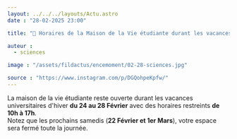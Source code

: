 ```yaml
---
layout: ../../../layouts/Actu.astro
date : "28-02-2025 23:00"

title: "🔔 Horaires de la Maison de la Vie étudiante durant les vacances universitaires 🔔"

auteur :
  - sciences

image : "/assets/fildactus/encemoment/02-28-sciences.jpg"

source : "https://www.instagram.com/p/DGQohpeKpfw/"
---
```


La maison de la vie étudiante reste ouverte durant les vacances universitaires d'hiver __du 24 au 28 Février__ avec des horaires restreints __de 10h à 17h__.  
Notez que les prochains samedis (__22 Février et 1er Mars__), votre espace sera fermé toute la journée.
